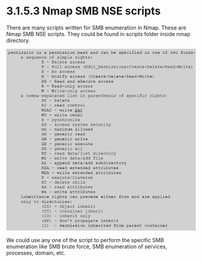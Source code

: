 # 3.1.5.3 Nmap SMB NSE scripts

There are many scripts written for SMB enumeration in Nmap. These are Nmap SMB NSE scripts. They could be found in scripts folder inside nmap directory.

![](../../../../.gitbook/assets/image%20%2839%29.png)

We could use any one of the script to perform the specific SMB enumeration like SMB brute force, SMB enumeration of services, processes, domain, etc.

